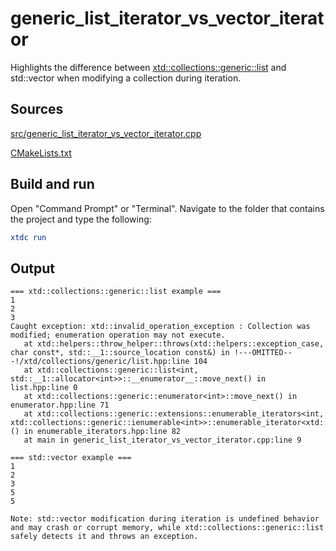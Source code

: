 # generic_list_iterator_vs_vector_iterator

Highlights the difference between [xtd::collections::generic::list](https://gammasoft71.github.io/xtd/reference_guides/latest/classxtd_1_1collections_1_1generic_1_1list.html) and std::vector when modifying a collection during iteration.

## Sources

[src/generic_list_iterator_vs_vector_iterator.cpp](src/generic_list_iterator_vs_vector_iterator.cpp)

[CMakeLists.txt](CMakeLists.txt)

## Build and run

Open "Command Prompt" or "Terminal". Navigate to the folder that contains the project and type the following:

```cmake
xtdc run
```

## Output

```
=== xtd::collections::generic::list example ===
1
2
3
Caught exception: xtd::invalid_operation_exception : Collection was modified; enumeration operation may not execute.
   at xtd::helpers::throw_helper::throws(xtd::helpers::exception_case, char const*, std::__1::source_location const&) in !---OMITTED---!/xtd/collections/generic/list.hpp:line 104
   at xtd::collections::generic::list<int, std::__1::allocator<int>>::__enumerator__::move_next() in list.hpp:line 0
   at xtd::collections::generic::enumerator<int>::move_next() in enumerator.hpp:line 71
   at xtd::collections::generic::extensions::enumerable_iterators<int, xtd::collections::generic::ienumerable<int>>::enumerable_iterator<xtd::collections::generic::ienumerable<int>>::operator++() in enumerable_iterators.hpp:line 82
   at main in generic_list_iterator_vs_vector_iterator.cpp:line 9

=== std::vector example ===
1
2
3
5
5

Note: std::vector modification during iteration is undefined behavior and may crash or corrupt memory, while xtd::collections::generic::list safely detects it and throws an exception.
```
